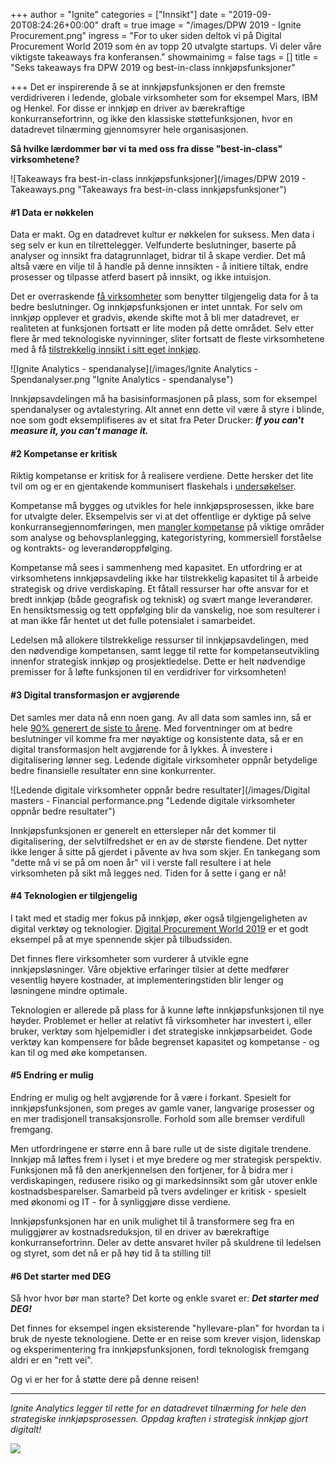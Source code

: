 +++
author = "Ignite"
categories = ["Innsikt"]
date = "2019-09-20T08:24:26+00:00"
draft = true
image = "/images/DPW 2019 - Ignite Procurement.png"
ingress = "For to uker siden deltok vi på Digital Procurement World 2019 som èn av topp 20 utvalgte startups. Vi deler våre viktigste takeaways fra konferansen."
showmainimg = false
tags = []
title = "Seks takeaways fra DPW 2019 og best-in-class innkjøpsfunksjoner"

+++
Det er inspirerende å se at innkjøpsfunksjonen er den fremste verdidriveren i ledende, globale virksomheter som for eksempel Mars, IBM og Henkel. For disse er innkjøp en driver av bærekraftige konkurransefortrinn, og ikke den klassiske støttefunksjonen, hvor en datadrevet tilnærming gjennomsyrer hele organisasjonen.

**Så hvilke lærdommer bør vi ta med oss fra disse "best-in-class" virksomhetene?**

![Takeaways fra best-in-class innkjøpsfunksjoner](/images/DPW 2019 - Takeaways.png "Takeaways fra best-in-class innkjøpsfunksjoner")

#### #1 Data er nøkkelen

Data er makt. Og en datadrevet kultur er nøkkelen for suksess. Men data i seg selv er kun en tilrettelegger. Velfunderte beslutninger, baserte på analyser og innsikt fra datagrunnlaget, bidrar til å skape verdier. Det må altså være en vilje til å handle på denne innsikten - å initiere tiltak, endre prosesser og tilpasse atferd basert på innsikt, og ikke intuisjon.

Det er overraskende [få virksomheter](https://spendmatters.com/2019/08/06/despite-power-of-data-many-organizations-lag-in-making-it-key-to-their-decision-making-culture-a-deloitte-survey-finds/) som benytter tilgjengelig data for å ta bedre beslutninger. Og innkjøpsfunksjonen er intet unntak. For selv om innkjøp opplever et gradvis, økende skifte mot å bli mer datadrevet, er realiteten at funksjonen fortsatt er lite moden på dette området. Selv etter flere år med teknologiske nyvinninger, sliter fortsatt de fleste virksomhetene med å få [tilstrekkelig innsikt i sitt eget innkjøp](https://www.atkearney.com/procurement/article?/a/the-future-of-procurement-technology-mediocrity-is-no-longer-acceptable "The Future of Procurement Technology: Mediocrity Is No Longer Acceptable").

![Ignite Analytics - spendanalyse](/images/Ignite Analytics - Spendanalyser.png "Ignite Analytics - spendanalyse")

Innkjøpsavdelingen må ha basisinformasjonen på plass, som for eksempel spendanalyser og avtalestyring. Alt annet enn dette vil være å styre i blinde, noe som godt eksemplifiseres av et sitat fra Peter Drucker: **_If you can't measure it, you can't manage it._**

#### #2 Kompetanse er kritisk

Riktig kompetanse er kritisk for å realisere verdiene. Dette hersker det lite tvil om og er en gjentakende kommunisert flaskehals i [undersøkelser]().

Kompetanse må bygges og utvikles for hele innkjøpsprosessen, ikke bare for utvalgte deler. Eksempelvis ser vi at det offentlige er dyktige på selve konkurransegjennomføringen, men [mangler kompetanse](https://www.regjeringen.no/no/dokumenter/meld.-st.-22-20182019/id2641507/ "Meld. St. 22 (2018–2019): Smartere innkjøp – effektive og profesjonelle offentlige anskaffelser") på viktige områder som analyse og behovsplanlegging, kategoristyring, kommersiell forståelse og kontrakts- og leverandøroppfølging.

Kompetanse må sees i sammenheng med kapasitet. En utfordring er at virksomhetens innkjøpsavdeling ikke har tilstrekkelig kapasitet til å arbeide strategisk og drive verdiskaping. Et fåtall ressurser har ofte ansvar for et bredt innkjøp (både geografisk og teknisk) og svært mange leverandører. En hensiktsmessig og tett oppfølging blir da vanskelig, noe som resulterer i at man ikke får hentet ut det fulle potensialet i samarbeidet.

Ledelsen må allokere tilstrekkelige ressurser til innkjøpsavdelingen, med den nødvendige kompetansen, samt legge til rette for kompetanseutvikling innenfor strategisk innkjøp og prosjektledelse. Dette er helt nødvendige premisser for å løfte funksjonen til en verdidriver for virksomheten!

#### #3 Digital transformasjon er avgjørende

Det samles mer data nå enn noen gang. Av all data som samles inn, så er hele [90% generert de siste to årene](https://www.forbes.com/sites/bernardmarr/2018/05/21/how-much-data-do-we-create-every-day-the-mind-blowing-stats-everyone-should-read/#327bdf6060ba). Med forventninger om at bedre beslutninger vil komme fra mer nøyaktige og konsistente data, så er en digital transformasjon helt avgjørende for å lykkes. Å investere i digitalisering lønner seg. Ledende digitale virksomheter oppnår betydelige bedre finansielle resultater enn sine konkurrenter.

![Ledende digitale virksomheter oppnår bedre resultater](/images/Digital masters - Financial performance.png "Ledende digitale virksomheter oppnår bedre resultater")

Innkjøpsfunksjonen er generelt en ettersleper når det kommer til digitalisering, der selvtilfredshet er en av de største fiendene. Det nytter ikke lenger å sitte på gjerdet i påvente av hva som skjer. En tankegang som "dette må vi se på om noen år" vil i verste fall resultere i at hele virksomheten på sikt må legges ned. Tiden for å sette i gang er nå!

#### #4 Teknologien er tilgjengelig

I takt med et stadig mer fokus på innkjøp, øker også tilgjengeligheten av digital verktøy og teknologier. [Digital Procurement World 2019](http://www.digitalprocurementworld.com/ "DPW 2019") er et godt eksempel på at mye spennende skjer på tilbudssiden.

Det finnes flere virksomheter som vurderer å utvikle egne innkjøpsløsninger. Våre objektive erfaringer tilsier at dette medfører vesentlig høyere kostnader, at implementeringstiden blir lenger og løsningene mindre optimale.

Teknologien er allerede på plass for å kunne løfte innkjøpsfunksjonen til nye høyder. Problemet er heller at relativt få virksomheter har investert i, eller bruker, verktøy som hjelpemidler i det strategiske innkjøpsarbeidet. Gode verktøy kan kompensere for både begrenset kapasitet og kompetanse - og kan til og med øke kompetansen.

#### #5 Endring er mulig

Endring er mulig og helt avgjørende for å være i forkant. Spesielt for innkjøpsfunksjonen, som preges av gamle vaner, langvarige prosesser og en mer tradisjonell transaksjonsrolle. Forhold som alle bremser verdifull fremgang.

Men utfordringene er større enn å bare rulle ut de siste digitale trendene. Innkjøp må løftes frem i lyset i et mye bredere og mer strategisk perspektiv. Funksjonen må få den anerkjennelsen den fortjener, for å bidra mer i verdiskapingen, redusere risiko og gi markedsinnsikt som går utover enkle kostnadsbesparelser. Samarbeid på tvers avdelinger er kritisk - spesielt med økonomi og IT - for å synliggjøre disse verdiene.

Innkjøpsfunksjonen har en unik mulighet til å transformere seg fra en muliggjører av kostnadsreduksjon, til en driver av bærekraftige konkurransefortrinn. Deler av dette ansvaret hviler på skuldrene til ledelsen og styret, som det nå er på høy tid å ta stilling til!

#### #6 Det starter med DEG

Så hvor hvor bør man starte? Det korte og enkle svaret er: **_Det starter med DEG!_** 

Det finnes for eksempel ingen eksisterende "hyllevare-plan" for hvordan ta i bruk de nyeste teknologiene. Dette er en reise som krever visjon, lidenskap og eksperimentering fra innkjøpsfunksjonen, fordi teknologisk fremgang aldri er en "rett vei". 

Og vi er her for å støtte dere på denne reisen!

***

_Ignite Analytics legger til rette for en datadrevet tilnærming for hele den strategiske innkjøpsprosessen. Oppdag kraften i strategisk innkjøp gjort digitalt!_

[![](https://www.ignite.no/images/Pr%C3%B8v%20Ignite%20Analytics%20-%201200%20x100.png)](https://www.ignite.no/ignite-analytics/demo/ "Prøv Ignite Analytics")